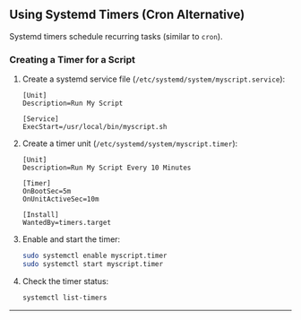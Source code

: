 
## **Using Systemd Timers (Cron Alternative)**

Systemd timers schedule recurring tasks (similar to `cron`).

### **Creating a Timer for a Script**
1. Create a systemd service file (`/etc/systemd/system/myscript.service`):
   ```plaintext
   [Unit]
   Description=Run My Script
   
   [Service]
   ExecStart=/usr/local/bin/myscript.sh
   ```

2. Create a timer unit (`/etc/systemd/system/myscript.timer`):
   ```plaintext
   [Unit]
   Description=Run My Script Every 10 Minutes
   
   [Timer]
   OnBootSec=5m
   OnUnitActiveSec=10m
   
   [Install]
   WantedBy=timers.target
   ```

3. Enable and start the timer:
   ```bash
   sudo systemctl enable myscript.timer
   sudo systemctl start myscript.timer
   ```
4. Check the timer status:
   ```bash
   systemctl list-timers
   ```

---
